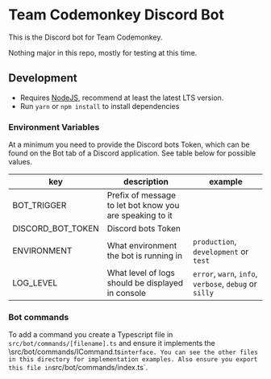 # Team Codemonkey Discord Bot

This is the Discord bot for Team Codemonkey.

Nothing major in this repo, mostly for testing at this time.

## Development

- Requires [NodeJS](https://nodejs.org/), recommend at least the latest LTS version.
- Run `yarn` or `npm install` to install dependencies

### Environment Variables

At a minimum you need to provide the Discord bots Token, which can be found on the Bot tab of a Discord application. See table below for possible values.

| key | description | example |
|-------------------|-------------|---------|
| BOT_TRIGGER       | Prefix of message to let bot know you are speaking to it
| DISCORD_BOT_TOKEN | Discord bots Token
| ENVIRONMENT       | What environment the bot is running in | `production`, `development` or `test` |
| LOG_LEVEL         | What level of logs should be displayed in console | `error`, `warn`, `info`, `verbose`, `debug` or `silly` |

### Bot commands

To add a command you create a Typescript file in `src/bot/commands/[filename].ts` and ensure it implements the \src/bot/commands/ICommand.ts` interface. You can see the other files in this directory for implementation examples. Also ensure you export this file in `src/bot/commands/index.ts`.